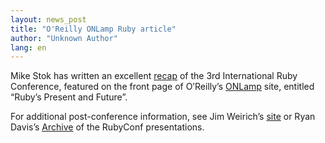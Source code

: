 ```yaml
---
layout: news_post
title: "O'Reilly ONLamp Ruby article"
author: "Unknown Author"
lang: en
---
```


Mike Stok has written an excellent [ recap][1] of the 3rd International
Ruby Conference, featured on the front page of O’Reilly’s [ ONLamp][2]
site, entitled “Ruby’s Present and Future”.

For additional post-conference information, see Jim Weirich’s [ site][3]
or Ryan Davis’s [ Archive][4] of the RubyConf presentations.



[1]: http://www.onlamp.com/pub/a/onlamp/2003/12/18/ruby_con.html
[2]: http://www.onlamp.com
[3]: http://onestepback.org/index.cgi/Tech/Conferences/RubyConf2003
[4]: http://www.zenspider.com/Languages/Ruby/RubyConf2003.html
